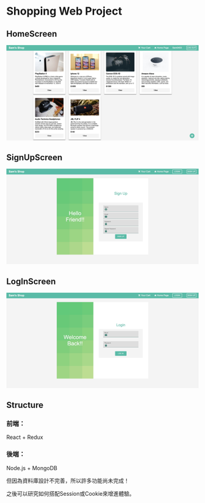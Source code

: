 Shopping Web Project
===

## HomeScreen

![HomeScreen](https://github.com/Sam-0403/ShoppingWebProject/blob/master/img/HomeScreen.jpg)

## SignUpScreen

![SignUpScreen](https://github.com/Sam-0403/ShoppingWebProject/blob/master/img/SignUpScreen.jpg)

## LogInScreen

![LoginScreen](https://github.com/Sam-0403/ShoppingWebProject/blob/master/img/LogInScreen.jpg)

## Structure

### 前端：
React + Redux
### 後端：
Node.js + MongoDB

但因為資料庫設計不完善，所以許多功能尚未完成！

之後可以研究如何搭配Session或Cookie來增進體驗。
